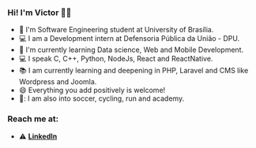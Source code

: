 ### Hi! I'm Victor 👋🏿

- 🔭 I'm Software Engineering student at University of Brasília.
-  :computer: I am a Development intern at Defensoria Pública da União - DPU.
- 🌱 I'm currently learning Data science, Web and Mobile Development.
- :computer: I speak C, C++, Python, NodeJs, React and ReactNative. 
- :books: I am currently learning and deepening in PHP, Laravel and CMS like Wordpress and Joomla.
- 😄 Everything you add positively is welcome!
- :running:: I am also into soccer, cycling, run and academy. 

### Reach me at:
- :warning: [**LinkedIn**](https://www.linkedin.com/in/victorsamuelengenharia/)
